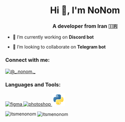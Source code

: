 <h1 align="center">Hi 👋, I'm NoNom</h1>
<h3 align="center">A developer from Iran 🇮🇷</h3>


- 🔭 I’m currently working on **Discord bot**

- 👯 I’m looking to collaborate on **Telegram bot**

<h3 align="left">Connect with me:</h3>
<p align="left">
<a href="https://instagram.com/_.nonom._" target="blank"><img align="center" src="https://raw.githubusercontent.com/rahuldkjain/github-profile-readme-generator/master/src/images/icons/Social/instagram.svg" alt="@_.nonom._" height="30" width="40" /></a>
</p>

<h3 align="left">Languages and Tools:</h3>
<p align="left"> <a href="https://www.figma.com/" target="_blank" rel="noreferrer"> <img src="https://www.vectorlogo.zone/logos/figma/figma-icon.svg" alt="figma" width="40" height="40"/> </a> <a href="https://www.photoshop.com/en" target="_blank" rel="noreferrer"> <img src="https://upload.wikimedia.org/wikipedia/commons/thumb/a/af/Adobe_Photoshop_CC_icon.svg/2101px-Adobe_Photoshop_CC_icon.svg.png" alt="photoshop" width="40" height="40"/> </a> <a href="https://www.python.org" target="_blank" rel="noreferrer"> <img src="https://raw.githubusercontent.com/devicons/devicon/master/icons/python/python-original.svg" alt="python" width="40" height="40"/> </a> </p>

<p><img align="left" src="https://github-readme-stats.vercel.app/api/top-langs?username=itsmenonom&show_icons=true&locale=en&layout=compact" alt="itsmenonom" /></p>

<p>&nbsp;<img align="center" src="https://github-readme-stats.vercel.app/api?username=itsmenonom&show_icons=true&locale=en" alt="itsmenonom" /></p>
